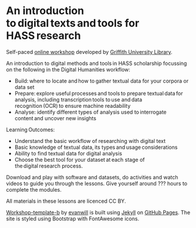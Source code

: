 # An introduction to digital texts and tools for HASS research  
Self-paced [online workshop](https://griffithunilibrary.github.io/...../) developed by [Griffith University Library](https://www.griffith.edu.au/library).

An introduction to digital methods and tools in HASS scholarship focussing on the following in the Digital Humanities workflow:  
- Build: where to locate and how to gather textual data for your corpora or data set   
- Prepare: explore useful processes and tools to prepare textual data for analysis, including transcription tools to use and data recognition (OCR) to ensure machine readability  
- Analyse: identify different types of analysis used to interrogate content and uncover new insights

Learning Outcomes:  
- Understand the basic workflow of researching with digital text  
- Basic knowledge of textual data, its types and usage considerations   
- Ability to find textual data for digital analysis  
- Choose the best tool for your dataset at each stage of the digital research process.  
    
Download and play with software and datasets, do activities and watch videos to guide you through the lessons. Give yourself around ??? hours to complete the modules.

All materials in these lessons are licenced CC BY.

[Workshop-template-b](https://github.com/evanwill/workshop-template-b) by [evanwill](https://github.com/evanwill) is built using [Jekyll](https://jekyllrb.com/) on [GitHub Pages](https://pages.github.com/). The site is styled using Bootstrap with FontAwesome icons.
